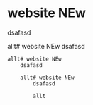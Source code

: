 # website NEw
dsafasd

allt# website NEw
    dsafasd
    
    allt# website NEw
        dsafasd
        
        allt# website NEw
            dsafasd
            
            allt